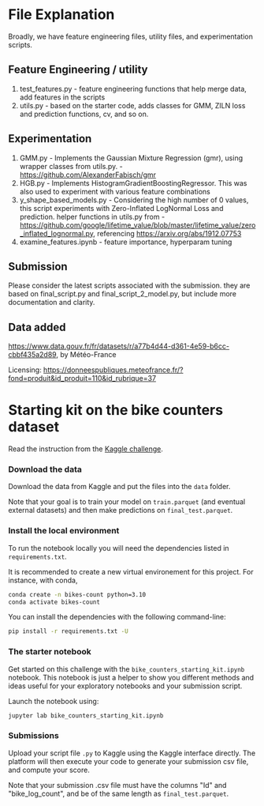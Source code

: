 # File Explanation

Broadly, we have feature engineering files, utility files, and experimentation scripts. 

## Feature Engineering / utility
1. test_features.py - feature engineering functions that help merge data, add features in the scripts
2. utils.py - based on the starter code, adds classes for GMM, ZILN loss and prediction functions, cv, and so on.

## Experimentation
1. GMM.py - Implements the Gaussian Mixture Regression (gmr), using wrapper classes from utils.py. - https://github.com/AlexanderFabisch/gmr
2. HGB.py - Implements HistogramGradientBoostingRegressor. This was also used to experiment with various feature combinations
3. y_shape_based_models.py - Considering the high number of 0 values, this script experiments with Zero-Inflated LogNormal Loss and prediction. helper functions in utils.py from - https://github.com/google/lifetime_value/blob/master/lifetime_value/zero_inflated_lognormal.py, referencing https://arxiv.org/abs/1912.07753
4. examine_features.ipynb - feature importance, hyperparam tuning

## Submission

Please consider the latest scripts associated with the submission. they are based on final_script.py and final_script_2_model.py, but include more documentation and clarity.

## Data added

https://www.data.gouv.fr/fr/datasets/r/a77b4d44-d361-4e59-b6cc-cbbf435a2d89, by Météo-France

Licensing: https://donneespubliques.meteofrance.fr/?fond=produit&id_produit=110&id_rubrique=37

# Starting kit on the bike counters dataset

Read the instruction from the [Kaggle challenge](https://www.kaggle.com/competitions/mdsb-2023/overview).

### Download the data

Download the data from Kaggle and put the files into the `data` folder.

Note that your goal is to train your model on `train.parquet` (and eventual external datasets)
and then make predictions on `final_test.parquet`.

### Install the local environment

To run the notebook locally you will need the dependencies listed
in `requirements.txt`. 

It is recommended to create a new virtual environement for this project. For instance, with conda,
```bash
conda create -n bikes-count python=3.10
conda activate bikes-count
```

You can install the dependencies with the following command-line:

```bash
pip install -r requirements.txt -U
```

### The starter notebook

Get started on this challenge with the `bike_counters_starting_kit.ipynb` notebook.
This notebook is just a helper to show you different methods and ideas useful for your
exploratory notebooks and your submission script.

Launch the notebook using:

```bash
jupyter lab bike_counters_starting_kit.ipynb
```

### Submissions

Upload your script file `.py` to Kaggle using the Kaggle interface directly.
The platform will then execute your code to generate your submission csv file,
and compute your score.

Note that your submission .csv file must have the columns "Id" and "bike_log_count",
and be of the same length as `final_test.parquet`.
